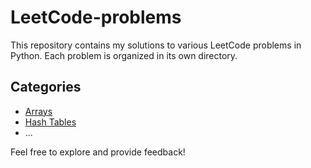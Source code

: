 # LeetCode-problems
This repository contains my solutions to various LeetCode problems in Python. Each problem is organized in its own directory.

## Categories

- [Arrays](categories/arrays.md)
- [Hash Tables](categories/hash-tables.md)
- ...

Feel free to explore and provide feedback!
